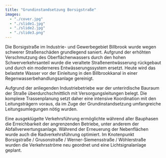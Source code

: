 ```yaml
---
title: "Grundinstandsetzung Borsigstraße"
images:
  - "./cover.jpg"
  - "./slide1.jpg"
  - "./slide2.jpg"
  - "./slide3.png"
---
```


Die Borsigstraße im Industrie- und Gewerbegebiet Billbrook wurde
wegen schwerer Straßenschäden grundlegend saniert. Aufgrund der erhöhten
Verschmutzung des Oberflächenwassers durch den hohen
Schwerverkehrsanteil wurde die veraltete Straßenentwässerung rückgebaut
und durch ein moderneres Entwässerungssystem ersetzt. Heute wird das
belastete Wasser vor der Einleitung in den Billbrookkanal in einer
Regenwasserbehandlungsanlage gereinigt.

Aufgrund der anliegenden Industriebetriebe war der unterirdische
Bauraum der Straße überdurchschnittlich mit Versorgungsleitungen belegt.
Die komplexe Trassenplanung setzt daher eine intensive Koordination mit
den Leitungsträgern voraus, da im Zuge der Grundinstandsetzung
umfangreiche Leitungsumlegungen nötig wurden.

Eine ausgeklügelte Verkehrsführung ermöglichte während aller
Bauphasen die Erreichbarkeit der angrenzenden Betriebe, unter anderem
der Abfallverwertungsanlage. Während der Erneuerung der Nebenflächen
wurde auch die Radverkehrsführung optimiert. Im Knotenpunkt Borsigstraße
/ Grusonstraße / Werner-Siemensstraße / Wöhlerstraße wurden die
Verkehrsströme neu geordnet und eine Lichtsignalanlage geplant.
